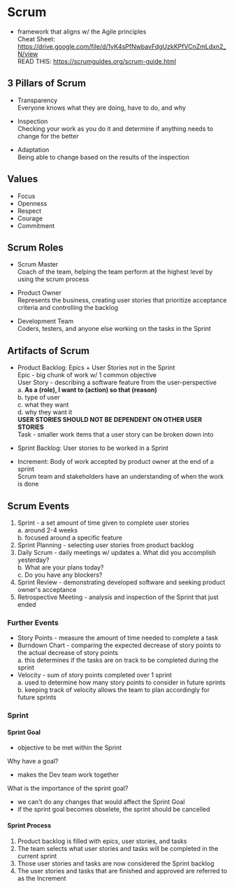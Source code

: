 # Scrum
- framework that aligns w/ the Agile principles  
Cheat Sheet: https://drive.google.com/file/d/1yK4sPfNwbavFdgUzkKPfVCnZmLdxn2_N/view  
READ THIS: https://scrumguides.org/scrum-guide.html  

## 3 Pillars of Scrum
- Transparency  
Everyone knows what they are doing, have to do, and why  

- Inspection  
Checking your work as you do it and determine if anything needs to change for the better  

- Adaptation  
Being able to change based on the results of the inspection  

## Values
- Focus
- Openness
- Respect
- Courage
- Commitment  

## Scrum Roles
- Scrum Master  
Coach of the team, helping the team perform at the highest level by using the scrum process  

- Product Owner  
Represents the business, creating user stories that prioritize acceptance criteria and controlling the backlog

- Development Team  
Coders, testers, and anyone else working on the tasks in the Sprint  

## Artifacts of Scrum
- Product Backlog: Epics + User Stories not in the Sprint  
Epic - big chunk of work w/ 1 common objective  
User Story - describing a software feature from the user-perspective  
a. **As a (role), I want to (action) so that (reason)**  
b. type of user  
c. what they want  
d. why they want it  
**USER STORIES SHOULD NOT BE DEPENDENT ON OTHER USER STORIES**  
Task - smaller work items that a user story can be broken down into  

- Sprint Backlog: User stories to be worked in a Sprint  

- Increment: Body of work accepted by product owner at the end of a sprint  
Scrum team and stakeholders have an understanding of when the work is done  

## Scrum Events
1. Sprint - a set amount of time given to complete user stories  
a. around 2-4 weeks  
b. focused around a specific feature
1. Sprint Planning - selecting user stories from product backlog
1. Daily Scrum - daily meetings w/ updates
a. What did you accomplish yesterday?  
b. What are your plans today?  
c. Do you have any blockers?  
1. Sprint Review - demonstrating developed software and seeking product owner's acceptance
1. Retrospective Meeting - analysis and inspection of the Sprint that just ended  

### Further Events
- Story Points - measure the amount of time needed to complete a task
- Burndown Chart - comparing the expected decrease of story points to the actual decrease of story points  
a. this determines if the tasks are on track to be completed during the sprint  
- Velocity - sum of story points completed over 1 sprint  
a. used to determine how many story points to consider in future sprints  
b. keeping track of velocity allows the team to plan accordingly for future sprints

### Sprint
#### Sprint Goal
- objective to be met within the Sprint  

Why have a goal?
- makes the Dev team work together  

What is the importance of the sprint goal?
- we can't do any changes that would affect the Sprint Goal  
- if the sprint goal becomes obselete, the sprint should be cancelled  

#### Sprint Process
1. Product backlog is filled with epics, user stories, and tasks
1. The team selects what user stories and tasks will be completed in the current sprint
1. Those user stories and tasks are now considered the Sprint backlog
1. The user stories and tasks that are finished and approved are referred to as the Increment  